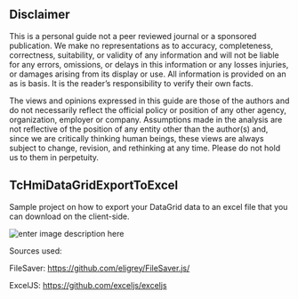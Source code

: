 ## Disclaimer
This is a personal guide not a peer reviewed journal or a sponsored publication. We make
no representations as to accuracy, completeness, correctness, suitability, or validity of any
information and will not be liable for any errors, omissions, or delays in this information or any
losses injuries, or damages arising from its display or use. All information is provided on an as
is basis. It is the reader’s responsibility to verify their own facts.

The views and opinions expressed in this guide are those of the authors and do not
necessarily reflect the official policy or position of any other agency, organization, employer or
company. Assumptions made in the analysis are not reflective of the position of any entity
other than the author(s) and, since we are critically thinking human beings, these views are
always subject to change, revision, and rethinking at any time. Please do not hold us to them
in perpetuity.

## TcHmiDataGridExportToExcel

Sample project on how to export your DataGrid data to an excel file that you can download on the client-side. 

![enter image description here](https://user-images.githubusercontent.com/75740551/216020796-9717e241-4386-49c4-8a24-55daf3816fa5.gif)
 
Sources used:

FileSaver: https://github.com/eligrey/FileSaver.js/

ExcelJS: https://github.com/exceljs/exceljs
